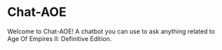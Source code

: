 # Chat-AOE
Welcome to Chat-AOE! A chatbot you can use to ask anything related to Age Of Empires II: Definitive Edition.
